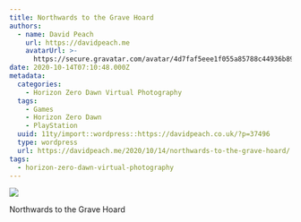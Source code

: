 ```yaml
---
title: Northwards to the Grave Hoard
authors:
  - name: David Peach
    url: https://davidpeach.me
    avatarUrl: >-
      https://secure.gravatar.com/avatar/4d7faf5eee1f055a85788c44936b8995eaab6dfb004e7854ec747ccb272e91ee?s=96&d=mm&r=g
date: 2020-10-14T07:10:48.000Z
metadata:
  categories:
    - Horizon Zero Dawn Virtual Photography
  tags:
    - Games
    - Horizon Zero Dawn
    - PlayStation
  uuid: 11ty/import::wordpress::https://davidpeach.co.uk/?p=37496
  type: wordpress
  url: https://davidpeach.me/2020/10/14/northwards-to-the-grave-hoard/
tags:
  - horizon-zero-dawn-virtual-photography
---
```

[![](/assets/Northwards-to-the-Grave-Hoard--6iY4MCKGESLo.jpg)](/assets/Northwards-to-the-Grave-Hoard--6iY4MCKGESLo.jpg)

Northwards to the Grave Hoard